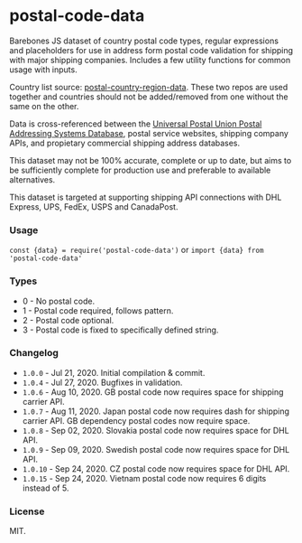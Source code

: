 # postal-code-data

Barebones JS dataset of country postal code types, regular expressions and placeholders for use in address form postal code validation for shipping with major shipping companies. Includes a few utility functions for common usage with inputs.

Country list source: [postal-country-region-data](https://github.com/tobias7an/postal-country-region-data). These two repos are used together and countries should not be added/removed from one without the same on the other.

Data is cross-referenced between the [Universal Postal Union Postal Addressing Systems Database](http://www.upu.int/en/activities/addressing/postal-addressing-systems-in-member-countries.html), postal service websites, shipping company APIs, and propietary commercial shipping address databases. 

This dataset may not be 100% accurate, complete or up to date, but aims to be sufficiently complete for production use and preferable to available alternatives.

This dataset is targeted at supporting shipping API connections with DHL Express, UPS, FedEx, USPS and CanadaPost.

### Usage
`const {data} = require('postal-code-data')`
or
`import {data} from 'postal-code-data'`

### Types
- 0 - No postal code.
- 1 - Postal code required, follows pattern.
- 2 - Postal code optional.
- 3 - Postal code is fixed to specifically defined string.

### Changelog
- `1.0.0` - Jul 21, 2020. Initial compilation & commit.
- `1.0.4` - Jul 27, 2020. Bugfixes in validation.
- `1.0.6` - Aug 10, 2020. GB postal code now requires space for shipping carrier API.
- `1.0.7` - Aug 11, 2020. Japan postal code now requires dash for shipping carrier API. GB dependency postal codes now require space.
- `1.0.8` - Sep 02, 2020. Slovakia postal code now requires space for DHL API.
- `1.0.9` - Sep 09, 2020. Swedish postal code now requires space for DHL API.
- `1.0.10` - Sep 24, 2020. CZ postal code now requires space for DHL API.
- `1.0.15` - Sep 24, 2020. Vietnam postal code now requires 6 digits instead of 5.

### License
MIT.
